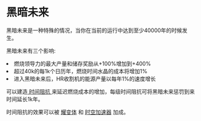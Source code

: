 # 黑暗未来

黑暗未来是一种特殊的情况，当你在当前的运行中达到至少40000年的时候发生。  

黑暗未来有三个影响:
<li>
燃烧领导力的最大产量和储存奖励从+100%增加到+400%
</li>
<li>
超过40k的每1k个日历年，燃烧时间水晶的成本将增加1%
</li>
<li>
进入黑暗未来后，HR收割机的能源产量以每年1%的速度增长
</li>

可以建造<a href="?file=001-猫咪百科/08-时间#时间阻抗"> 时间阻抗 </a>来延迟燃烧成本的增加，每级时间阻抗可将黑暗未来惩罚到来时间延长1k年。

时间阻抗的效果可以被 <a href="?file=001-猫咪百科/06-宗教/003-奥秘神学">耀变体</a> 和 <a href="?file=001-猫咪百科/08-时间#时空加速器">时空加速器</a> 加成。
